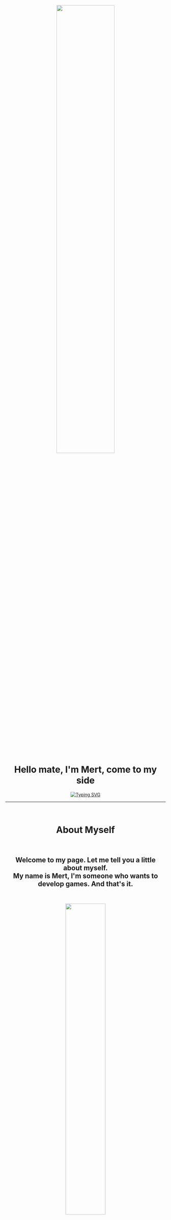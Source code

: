 <p align="center">
 
<img align-item="center" src="https://media.giphy.com/media/iH0f2FRLJSiAKbmfGZ/giphy.gif" width="60%" height="60%" class="giphy-embed">
<p>  
<h1 align="center">Hello mate, I'm Mert, come to my side</h1>  

<p align="center">
 <a href="https://git.io/typing-svg"><img src="https://readme-typing-svg.herokuapp.com?font=Silkscreen&pause=1000&color=36F700&background=FF008D00&center=true&vCenter=true&width=500&lines=Game+Desinger;Designer;Photomontagist;Video+Editor" alt="Typing SVG" /></a> 
</p>
<hr/> 
<br> 
<h1 align="center">About Myself</h1>
<br>
<h2 align="center">Welcome to my page. Let me tell you a little about myself.
<br>
My name is Mert, I'm someone who wants to develop games. And that's it.</h2>
<br>
<p align="center">
<img align-item="center" src="https://media.giphy.com/media/RLK2SQ1cndlTd4oA7l/giphy.gif" width="50%" height="50%" class="giphy-embed">
 </p>
<br> 

## &nbsp;Connect with Me 
<p align="center">
<br>
<a href="https://www.linkedin.com/in/mustafa-mert-g%C3%B6kdeniz-97892b219/"><img src="https://img.shields.io/badge/linkedin-%230077B5.svg?&style=for-the-badge&logo=linkedin&logoColor=white" alt="LinkedIn" /></a>&nbsp;
</p>
<br>
<p align="center">
<img align-item="center" src="https://media.giphy.com/media/chICfOgH8ib16/giphy.gif" width="40%" height="40%" class="giphy-embed">
<p> 
<details> 
  <summary><b>GitHub Stats</b></summary> 
  <br>
    <p align="center"><img src="https://github-readme-streak-stats.herokuapp.com/?user=mertokolo&theme=algolia" alt="mertokolo"  /></p>
    <p></p>
</details>

